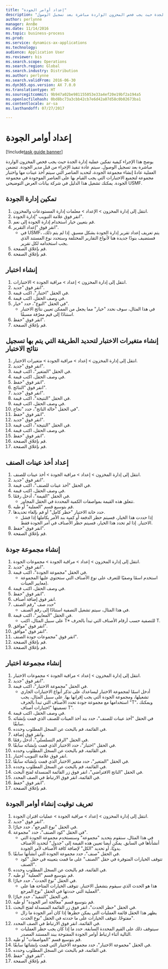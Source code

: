```yaml
--- 
title: "إعداد أوامر الجودة"
description: "يوضح هذا الإجراء كيفية تمكين عملية إدارة الجدة حيث يجب فحص المخزون الواردة مباشرة بعد تسجيل الوصول."
author: perlynne
manager: AnnBe
ms.date: 11/14/2016
ms.topic: business-process
ms.prod: 
ms.service: dynamics-ax-applications
ms.technology: 
audience: Application User
ms.reviewer: bis
ms.search.scope: Operations
ms.search.region: Global
ms.search.industry: Distribution
ms.author: perlynne
ms.search.validFrom: 2016-06-30
ms.dyn365.ops.version: AX 7.0.0
ms.translationtype: HT
ms.sourcegitcommit: 9b947a02be981155053e33a4ef20e19bf2a194a5
ms.openlocfilehash: 0bd8bc73a3cbb42cb7e6d42a07d58c0b02673ba1
ms.contentlocale: ar-sa
ms.lasthandoff: 07/27/2017

---
```

# <a name="set-up-quality-orders"></a>إعداد أوامر الجودة

[!include[task guide banner](../../includes/task-guide-banner.md)]

يوضح هذا الإجراء كيفية تمكين عملية إدارة الجدة حيث يجب فحص المخزون الواردة مباشرة بعد تسجيل الوصول. سيتم عادة تنفيذ الإجراء من قبل مدير الجودة. تتضمن العملية عادةً إنشاء مجموعة الجودة، لتحديد العناصر التي سيتم أخذ عينات مها واختبار مجموعة لتجميع الاختبارات التي يجب القيام بها على العناصر الموجودة في مجموعة الجودة. يمكنك تشغيل هذا الدليل في شركة بيانات العرض التوضيحي USMF.


## <a name="enable-quality-management"></a>تمكين إدارة الجودة
1. انتقل إلى إدارة المخزون > الإعداد > معلمات إدارة المستودعات والمخزون‬.
2. انقر فوق علامة التبويب "إدارة الجودة".
3. قم بتعيين خيار استخدام إدارة الجودة إلى نعم.
4. انقر فوق "‏‫إعداد التقرير‬".
    * في USMF، يتم تعريف إعداد تقرير إدارة الجودة بشكل مسبق. إذا لم يتم ذلك، فستضيف بنودًا جديدة هنا لأنواع التقارير المختلفة وستحدد نوع المستند الذي يجب استخدامه لكل تقرير.  
5. قم بإغلاق الصفحة.
6. قم بإغلاق الصفحة.

## <a name="create-a-test"></a>إنشاء اختبار
1. انتقل إلى إدارة المخزون > إعداد > مراقبة الجودة > الاختبارات‬.
2. انقر فوق "جديد".
3. في الحقل "اختبار‬"، اكتب قيمة.
4. في وصف الحقل، اكتب قيمة.
5. في الحقل "النوع"، حدد "خيار".
    * في هذا المثال، سوف نحدد "خيار" مما يجعل من الممكن تعيين نتائج الاختبار استنادًا إلى قيم معرّفة مسبقًا.  
6. انقر فوق "حفظ".
7. قم بإغلاق الصفحة.

## <a name="create-test-variables-to-define-the-way-test-results-are-recorded"></a>إنشاء متغيرات الاختبار لتحديد الطريقة التي يتم بها تسجيل نتائج الاختبار
1. انتقل إلى إدارة المخزون > إعداد > مراقبة الجودة > متغيرات الاختبار‬.
2. انقر فوق "جديد".
3. في الحقل "المتغير‬"، اكتب قيمة.
4. في وصف الحقل، اكتب قيمة.
5. انقر فوق "حفظ".
6. انقر فوق "النتائج".
7. انقر فوق "جديد".
8. في الحقل "النتيجة"، اكتب قيمة.
9. في وصف الحقل، اكتب قيمة.
10. في الحقل "حالة الناتج"، حدد "نجاح‬".
11. انقر فوق "حفظ".
12. انقر فوق "جديد".
13. في الحقل "النتيجة"، اكتب قيمة.
14. في وصف الحقل، اكتب قيمة.
15. انقر فوق "حفظ".
16. قم بإغلاق الصفحة.
17. قم بإغلاق الصفحة.

## <a name="set-up-item-sampling"></a>إعداد أخذ عينات الصنف‬
1. انتقل إلى إدارة المخزون > إعداد > مراقبة الجودة > أخذ عينات للصنف.
2. انقر فوق "جديد".
3. في الحقل "أخذ عينات للصنف‬"، اكتب قيمة.
4. في وصف الحقل، اكتب قيمة.
5. في الحقل "القيمة"، أدخل رقمًا.
    * تتعلق هذه القيمة بمواصفات الكمية‬ المحددة في الحقل المجاور.  
6. قم بتوسيع قسم "العملية" أو طيه.
7. حدد خانة الاختيار "حظر كامل" أو قم بإلغاء تحديدها.
    * إذا حددت هذا الخيار، فسيتم حظر الدفعة أو كمية بند الأمر بكاملها إذا فشل الاختبار. إذا لم تحدد هذا الخيار، فسيتم حظر الأصناف في أمر الجودة فقط.  
8. انقر فوق "حفظ".
9. قم بإغلاق الصفحة.

## <a name="create-a-quality-group"></a>إنشاء مجموعة جودة
1. انتقل إلى إدارة المخزون > إعداد > مراقبة الجودة > مجموعات الجودة.
2. انقر فوق "جديد".
3. في الحقل "مجموعة الجودة"، اكتب قيمة.
    * استخدم اسمًا وصفيًا للتعرف على نوع الأصناف التي ستحتوي عليها المجموعة معايير العينات).  
4. في وصف الحقل، اكتب قيمة.
5. انقر فوق "حفظ".
6. انقر فوق إضافة أصناف.
7. حدد صف "رقم الصنف"
    * في هذا المثال، سيتم تشغيل التصفية استنادًا إلى رقم الصنف.  
8. في الحقل "المعايير"، اكتب قيمة.
    * على سبيل المثال، اكتب T* للتصفية حسب أرقام الأصناف التي تبدأ بالحرف T.  
9. انقر فوق "موافق".
10. انقر فوق "موافق".
11. انقر فوق "مجموعات جودة الصنف".
12. قم بإغلاق الصفحة.
13. قم بإغلاق الصفحة.

## <a name="create-a-test-group"></a>إنشاء مجموعة اختبار
1. انتقل إلى إدارة المخزون > إعداد > مراقبة الجودة‬ > مجموعات الاختبار.
2. انقر فوق "جديد".
3. في الحقل "مجموعة الاختبار‬"، اكتب قيمة.
    * أدخل اسمًا لمجموعة الاختبار ليساعدك على تذكر أنواع الاختبارات الجاري تشغيلها، ومجموعة الجودة التي يجب إقرانها بها. على سبيل المثال، يجب استخدامها مع مجموعة جودة تحدد الأصناف التي تبدأ بالحرف "T"، ويمكنك تسميتها "اختبارات أصناف T".  
4. في وصف الحقل، اكتب قيمة.
5. في الحقل "أخذ عينات للصنف‬"، حدد بند أخذ العينات للصنف‬ الذي قمت بإنشائه سابقًا.
6. في القائمة، قم بالبحث عن السجل المطلوب وحدده.
7. وانقر فوق إضافة.
8. في الحقل "الرقم التسلسلي"، أدخل رقمًا.
9. في الحقل "اختبار"، حدد الاختبار الذي قمت بإنشائه سابقًا.
10. في القائمة، قم بالبحث عن السجل المطلوب وحدده.
11. انقر فوق علامة التبويب اختبار.
12. في الحقل "المتغير‬"، حدد متغير الاختبار الذي قمت بإنشائه سابقًا.
13. في القائمة، قم بالبحث عن السجل المطلوب وحدده.
14. في الحقل "الناتج الافتراضي‬"، انقر فوق زر القائمة المنسدلة لفتح البحث.
15. في القائمة، انقر فوق الارتباط في الصف المحدد.
16. انقر فوق "حفظ".
17. قم بإغلاق الصفحة.

## <a name="define-when-quality-orders-will-be-created"></a>تعريف توقيت إنشاء أوامر الجودة
1. انتقل إلى إدارة المخزون > إعداد > مراقبة الجودة > عمليات اقتران الجودة‬.
2. انقر فوق "جديد".
3. في الحقل "نوع المرجع"، حدد خيارًا.
4. في الحقل "كود الصنف"، حدد "مجموعة".
    * في هذا المثال، سنقوم بتحديد "مجموعة" وسنستخدم مجموعة الجودة التي أنشأناها في السابق. يمكن أيضا تعيين هذه القيمة إلى "جدول" لتحديد الأصناف يدويًا، أو تحديد "الكل" لإضافة كافة الأصناف لأمر الجودة.  
5. في الحقل "صنف‬"، حدد مجموعة الجودة التي أنشأتها سابقًا.
    * تتوقف الخيارات المتوفرة في حقل "الصنف" على ما قمت بتعيينه في حقل "كود الصنف".  
6. في القائمة، قم بالبحث عن السجل المطلوب وحدده.
7. قم بتوسيع قسم "العملية" أو طيه.
8. في الحقل "نوع الحدث"، حدد خيارًا.
    * هذا هو الحدث الذي سيقوم بتشغيل الاختبار. تتوقف الخيارات المتاحة هنا على العملية التي حددتها في الحقل "نوع المرجع".  
9. في الحقل "التنفيذ"، حدد خيارًا.
10. قم بتوسيع قسم "معالجة أمر الجودة‬" أو طيه.
11. في الحقل "حظر الحدث‬"، انقر فوق زر القائمة المنسدلة لفتح البحث.
    * يظهر هذا الحقل قائمة العمليات التي يمكن حظرها إذا كان أمر الجودة ما زال مفتوحًا. تتوقف الخيارات على ما حددته في الحقل "نوع الحدث".  
12. في القائمة، انقر فوق الارتباط في الصف المحدد.
    * سيتوقف ذلك على القيم المحددة السابقة. حدد ما إذا كان يجب حظر العمليات التالية أثناء ارتباط أوامر الجودة المفتوحة ببند المستند المصدر.  
13. قم بتوسيع قسم "المواصفات" أو طيه.
14. في الحقل "مجموعة الاختبار‬"، حدد مجموعة الاختبار‬ التي قمت بإنشائها سابقًا.
15. في القائمة، قم بالبحث عن السجل المطلوب وحدده.
16. انقر فوق "حفظ".
17. قم بإغلاق الصفحة.


